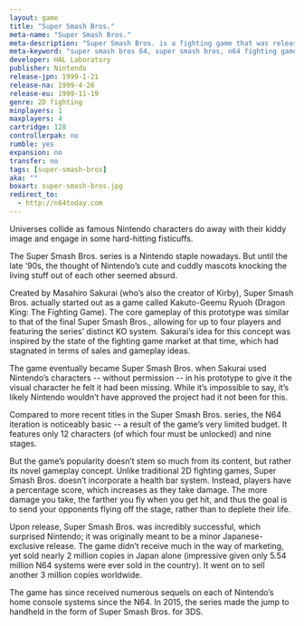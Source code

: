 ```yaml
---
layout: game
title: "Super Smash Bros."
meta-name: "Super Smash Bros."
meta-description: "Super Smash Bros. is a fighting game that was released on the Nintendo 64 in 1999. It is the first game in the long-running Super Smash Bros. series and features four-player multiplayer."
meta-keyword: "super smash bros 64, super smash bros, n64 fighting game, hal laboratory, nintendo 64"
developer: HAL Laboratory
publisher: Nintendo
release-jpn: 1999-1-21
release-na: 1999-4-26
release-eu: 1999-11-19
genre: 2D fighting
minplayers: 1
maxplayers: 4
cartridge: 128
controllerpak: no
rumble: yes
expansion: no
transfer: no
tags: [super-smash-bros]
aka: ""
boxart: super-smash-bros.jpg
redirect_to:
  - http://n64today.com
---
```


Universes collide as famous Nintendo characters do away with their kiddy image and engage in some hard-hitting fisticuffs.

The Super Smash Bros. series is a Nintendo staple nowadays. But until the late ‘90s, the thought of Nintendo’s cute and cuddly mascots knocking the living stuff out of each other seemed absurd.

Created by Masahiro Sakurai (who’s also the creator of Kirby), Super Smash Bros. actually started out as a game called Kakuto-Geemu Ryuoh (Dragon King: The Fighting Game). The core gameplay of this prototype was similar to that of the final Super Smash Bros., allowing for up to four players and featuring the series’ distinct KO system. Sakurai’s idea for this concept was inspired by the state of the fighting game market at that time, which had stagnated in terms of sales and gameplay ideas.

The game eventually became Super Smash Bros. when Sakurai used Nintendo’s characters -- without permission -- in his prototype to give it the visual character he felt it had been missing. While it’s impossible to say, it’s likely Nintendo wouldn’t have approved the project had it not been for this.

Compared to more recent titles in the Super Smash Bros. series, the N64 iteration is noticeably basic -- a result of the game’s very limited budget. It features only 12 characters (of which four must be unlocked) and nine stages.

But the game’s popularity doesn’t stem so much from its content, but rather its novel gameplay concept. Unlike traditional 2D fighting games, Super Smash Bros. doesn’t incorporate a health bar system. Instead, players have a percentage score, which increases as they take damage. The more damage you take, the farther you fly when you get hit, and thus the goal is to send your opponents flying off the stage, rather than to deplete their life.

Upon release, Super Smash Bros. was incredibly successful, which surprised Nintendo; it was originally meant to be a minor Japanese-exclusive release. The game didn’t receive much in the way of marketing, yet sold nearly 2 million copies in Japan alone (impressive given only 5.54 million N64 systems were ever sold in the country). It went on to sell another 3 million copies worldwide.

The game has since received numerous sequels on each of Nintendo’s home console systems since the N64. In 2015, the series made the jump to handheld in the form of Super Smash Bros. for 3DS.
